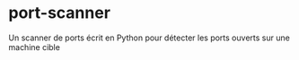# port-scanner
Un scanner de ports  écrit en Python pour détecter les ports ouverts sur une machine cible
